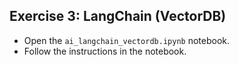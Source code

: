 ## Exercise 3: LangChain (VectorDB)

- Open the `ai_langchain_vectordb.ipynb` notebook.
- Follow the instructions in the notebook.